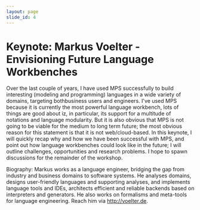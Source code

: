 ```yaml
---
layout: page
slide_id: 4
---
```

# Keynote: Markus Voelter - Envisioning Future Language Workbenches

Over the last couple of years, I have used MPS successfully to build
interesting (modeling and programming) languages in a wide variety of
domains, targeting  bothbusiness users and engineers. I've used MPS
because it is currently the most powerful language workbench, lots of
things are good about iz, in particular, its support for a multitude of
notations and language modularity. But it is also obvious that MPS is
not going to be viable for the medium to long term future; the most
obvious reason for this statement is that it is not web/cloud-based. In
this keynote, I will quickly recap why and how we have been successful
with MPS, and point out how language workbenches could look like in the
future; I will outline challenges, opportunities and research problems.
I hope to spawn discussions for the remainder of the workshop.


Biography: Markus works as a language engineer, bridging the gap from industry and business domains to software systems. He analyses domains, designs user-friendly languages and supporting analyses, and implements language tools and IDEs, architects efficient and reliable backends based on interpreters and generators. He also works on formalisms and meta-tools for language engineering. Reach him via http://voelter.de.



